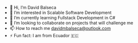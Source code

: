 - 👋 Hi, I’m David Balseca
- 👀 I’m interested in Scalable Software Development
- 🌱 I’m currently learning Fullstack Development in C#
- 💞️ I’m looking to collaborate on projects that will challenge me
- 📫 How to reach me davidmbalseca@outlook.com
- ⚡ Fun fact: I am from Ecuador 🇪🇨

<!---
davidmbal/davidmbal is a ✨ special ✨ repository because its `README.md` (this file) appears on your GitHub profile.
You can click the Preview link to take a look at your changes.
--->
